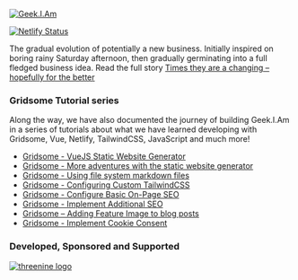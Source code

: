 [![Geek.I.Am ](https://github.com/garywoodfine/geekiam/blob/master/src/assets/images/logo.png)](https://geekiam.co.uk)

[![Netlify Status](https://api.netlify.com/api/v1/badges/8efb3bdf-7233-4af4-8ce4-4ef961592200/deploy-status)](https://app.netlify.com/sites/geekiam/deploys)

The gradual evolution of potentially a new business.  Initially inspired on boring rainy Saturday afternoon, then 
gradually germinating into a full fledged business idea. Read the full story 
[Times they are a changing – hopefully for the better](https://garywoodfine.com/times-they-are-a-changing-hopefully-for-the-better/)

### Gridsome Tutorial series 

Along the way, we have also documented the journey of building Geek.I.Am in a series of tutorials about what we have 
learned developing with Gridsome, Vue, Netlify, TailwindCSS, JavaScript and much more!

* [Gridsome - VueJS Static Website Generator](https://garywoodfine.com/gridsome-vuejs-static-website-generator/)
* [Gridsome - More adventures with the static website generator](https://garywoodfine.com/gridsome-more-adventures-with-the-static-website-generator/)
* [Gridsome - Using file system markdown files ](https://garywoodfine.com/gridsome-using-file-system-markdown-files/) 
* [Gridsome - Configuring Custom TailwindCSS ](https://garywoodfine.com/gridsome-configuring-custom-tailwindcss/)
* [Gridsome - Configure Basic On-Page SEO ](https://garywoodfine.com/gridsome-configure-basic-on-page-seo/)
* [Gridsome - Implement Additional SEO ](https://garywoodfine.com/gridsome-implement-additional-seo/)
* [Gridsome – Adding Feature Image to blog posts](https://garywoodfine.com/gridsome-adding-feature-image-to-blog-posts/)
* [Gridsome - Implement Cookie Consent](https://garywoodfine.com/gridsome-implement-cookie-consent)

 ### Developed, Sponsored and Supported 
 
[![threenine logo](http://static.threenine.co.uk/img/github_footer.png)](https://threenine.co.uk/)
